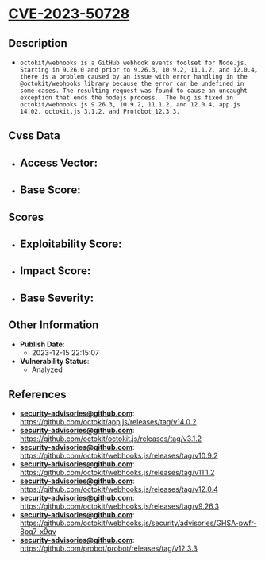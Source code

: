 
# [CVE-2023-50728](https://github.com/octokit/app.js/releases/tag/v14.0.2)

## Description

- `octokit/webhooks is a GitHub webhook events toolset for Node.js. Starting in 9.26.0 and prior to 9.26.3, 10.9.2, 11.1.2, and 12.0.4, there is a problem caused by an issue with error handling in the @octokit/webhooks library because the error can be undefined in some cases. The resulting request was found to cause an uncaught exception that ends the nodejs process.  The bug is fixed in octokit/webhooks.js 9.26.3, 10.9.2, 11.1.2, and 12.0.4, app.js 14.02, octokit.js 3.1.2, and Protobot 12.3.3.`

## Cvss Data

- **Access Vector**:
  - 
- **Base Score**:
  - 

## Scores

- **Exploitability Score**:
  - 
- **Impact Score**:
  - 
- **Base Severity**:
  - 

## Other Information

- **Publish Date**:
  - 2023-12-15 22:15:07
- **Vulnerability Status**:
  - Analyzed

## References

- **security-advisories@github.com**: https://github.com/octokit/app.js/releases/tag/v14.0.2
- **security-advisories@github.com**: https://github.com/octokit/octokit.js/releases/tag/v3.1.2
- **security-advisories@github.com**: https://github.com/octokit/webhooks.js/releases/tag/v10.9.2
- **security-advisories@github.com**: https://github.com/octokit/webhooks.js/releases/tag/v11.1.2
- **security-advisories@github.com**: https://github.com/octokit/webhooks.js/releases/tag/v12.0.4
- **security-advisories@github.com**: https://github.com/octokit/webhooks.js/releases/tag/v9.26.3
- **security-advisories@github.com**: https://github.com/octokit/webhooks.js/security/advisories/GHSA-pwfr-8pq7-x9qv
- **security-advisories@github.com**: https://github.com/probot/probot/releases/tag/v12.3.3

